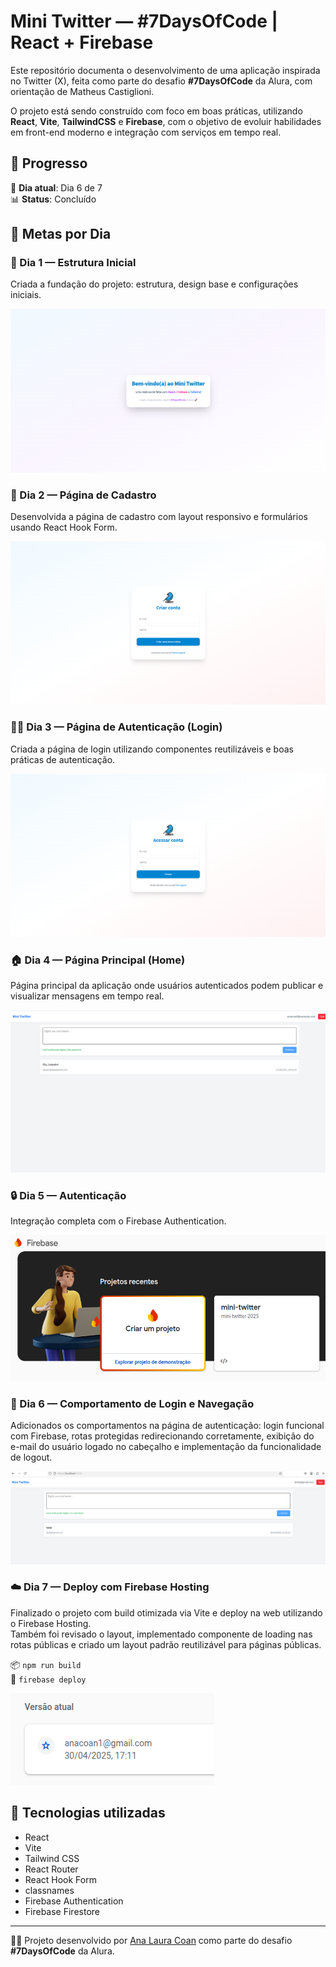 # Mini Twitter — #7DaysOfCode | React + Firebase

Este repositório documenta o desenvolvimento de uma aplicação inspirada no Twitter (X), feita como parte do desafio **#7DaysOfCode** da Alura, com orientação de Matheus Castiglioni.

O projeto está sendo construído com foco em boas práticas, utilizando **React**, **Vite**, **TailwindCSS** e **Firebase**, com o objetivo de evoluir habilidades em front-end moderno e integração com serviços em tempo real.

## 🚀 Progresso

📆 **Dia atual**: Dia 6 de 7  
📊 **Status**: Concluído

## 📌 Metas por Dia

### 🧩 Dia 1 — Estrutura Inicial
Criada a fundação do projeto: estrutura, design base e configurações iniciais.

![Estrutura Inicial](./src/assets/images/home_page.png)

### 🧱 Dia 2 — Página de Cadastro
Desenvolvida a página de cadastro com layout responsivo e formulários usando React Hook Form.

![Página de Cadastro](./src/assets/images/register_page.png)

### 🧑‍💻 Dia 3 — Página de Autenticação (Login)
Criada a página de login utilizando componentes reutilizáveis e boas práticas de autenticação.

![Página de Login](./src/assets/images/login_page.png)

### 🏠 Dia 4 — Página Principal (Home)
Página principal da aplicação onde usuários autenticados podem publicar e visualizar mensagens em tempo real.

![Página Principal](./src/assets/images/home_page_2.png)

### 🔒 Dia 5 — Autenticação
Integração completa com o Firebase Authentication. 

![Autenticação e Rotas Protegidas](./src/assets/images/firebase_page.png)

### 🧭 Dia 6 — Comportamento de Login e Navegação
Adicionados os comportamentos na página de autenticação: login funcional com Firebase, rotas protegidas redirecionando corretamente, exibição do e-mail do usuário logado no cabeçalho e implementação da funcionalidade de logout.

![Comportamentos de Autenticação](./src/assets/images/email_auth.png)

### ☁️ Dia 7 — Deploy com Firebase Hosting
Finalizado o projeto com build otimizada via Vite e deploy na web utilizando o Firebase Hosting.  
Também foi revisado o layout, implementado componente de loading nas rotas públicas e criado um layout padrão reutilizável para páginas públicas.

📦 `npm run build`  
🚀 `firebase deploy`

![Deploy Hosting](./src/assets/images/deploy.png)

## 🧰 Tecnologias utilizadas

- React
- Vite
- Tailwind CSS
- React Router
- React Hook Form
- classnames
- Firebase Authentication
- Firebase Firestore

---

👩‍💻 Projeto desenvolvido por [Ana Laura Coan](https://www.linkedin.com/in/analauracoan/) como parte do desafio **#7DaysOfCode** da Alura.
